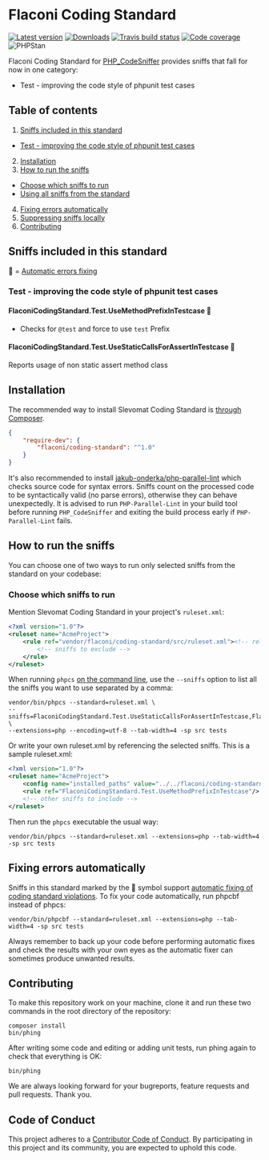 # Flaconi Coding Standard

[![Latest version](https://img.shields.io/packagist/v/flaconi/coding-standard.svg?style=flat-square&colorB=007EC6)](https://packagist.org/packages/flaconi/coding-standard)
[![Downloads](https://img.shields.io/packagist/dt/flaconi/coding-standard.svg?style=flat-square&colorB=007EC6)](https://packagist.org/packages/flaconi/coding-standard)
[![Travis build status](https://img.shields.io/travis/Flaconi/phpcs-coding-standard/master.svg?label=travis&style=flat-square)](https://travis-ci.org/Flaconi/phpcs-coding-standard)
[![Code coverage](https://img.shields.io/coveralls/Flaconi/phpcs-coding-standard/master.svg?style=flat-square)](https://coveralls.io/github/Flaconi/phpcs-coding-standard?branch=master)
![PHPStan](https://img.shields.io/badge/style-level%207-brightgreen.svg?style=flat-square&label=phpstan)

Flaconi Coding Standard for [PHP_CodeSniffer](https://github.com/squizlabs/PHP_CodeSniffer) provides sniffs that fall for now in one category:

* Test - improving the code style of phpunit test cases

## Table of contents

1. [Sniffs included in this standard](#sniffs-included-in-this-standard)
  - [Test - improving the code style of phpunit test cases](#test---improving-the-code-style-of-phpunit-test-cases)
2. [Installation](#installation)
3. [How to run the sniffs](#how-to-run-the-sniffs)
  - [Choose which sniffs to run](#choose-which-sniffs-to-run)
  - [Using all sniffs from the standard](#using-all-sniffs-from-the-standard)
4. [Fixing errors automatically](#fixing-errors-automatically)
5. [Suppressing sniffs locally](#suppressing-sniffs-locally)
6. [Contributing](#contributing)

## Sniffs included in this standard

🔧 = [Automatic errors fixing](#fixing-errors-automatically)


### Test - improving the code style of phpunit test cases

#### FlaconiCodingStandard.Test.UseMethodPrefixInTestcase 🔧

* Checks for `@test` and force to use `test` Prefix


#### FlaconiCodingStandard.Test.UseStaticCallsForAssertInTestcase 🔧

Reports usage of non static assert method class

## Installation

The recommended way to install Slevomat Coding Standard is [through Composer](http://getcomposer.org).

```JSON
{
	"require-dev": {
		"flaconi/coding-standard": "^1.0"
	}
}
```

It's also recommended to install [jakub-onderka/php-parallel-lint](https://github.com/JakubOnderka/PHP-Parallel-Lint) which checks source code for syntax errors. Sniffs count on the processed code to be syntactically valid (no parse errors), otherwise they can behave unexpectedly. It is advised to run `PHP-Parallel-Lint` in your build tool before running `PHP_CodeSniffer` and exiting the build process early if `PHP-Parallel-Lint` fails.

## How to run the sniffs

You can choose one of two ways to run only selected sniffs from the standard on your codebase:

### Choose which sniffs to run

Mention Slevomat Coding Standard in your project's `ruleset.xml`:

```xml
<?xml version="1.0"?>
<ruleset name="AcmeProject">
	<rule ref="vendor/flaconi/coding-standard/src/ruleset.xml"><!-- relative path to your ruleset.xml -->
		<!-- sniffs to exclude -->
	</rule>
</ruleset>
```

When running `phpcs` [on the command line](https://github.com/squizlabs/PHP_CodeSniffer/wiki/Usage), use the `--sniffs` option to list all the sniffs you want to use separated by a comma:

```
vendor/bin/phpcs --standard=ruleset.xml \
--sniffs=FlaconiCodingStandard.Test.UseStaticCallsForAssertInTestcase,FlaconiCodingStandard.Test.UseMethodPrefixInTestcase \
--extensions=php --encoding=utf-8 --tab-width=4 -sp src tests
```

Or write your own ruleset.xml by referencing the selected sniffs. This is a sample ruleset.xml:

```xml
<?xml version="1.0"?>
<ruleset name="AcmeProject">
	<config name="installed_paths" value="../../flaconi/coding-standard"/><!-- relative path from PHPCS source location -->
	<rule ref="FlaconiCodingStandard.Test.UseMethodPrefixInTestcase"/>
	<!-- other sniffs to include -->
</ruleset>
```

Then run the `phpcs` executable the usual way:

```
vendor/bin/phpcs --standard=ruleset.xml --extensions=php --tab-width=4 -sp src tests
```

## Fixing errors automatically

Sniffs in this standard marked by the 🔧 symbol support [automatic fixing of coding standard violations](https://github.com/squizlabs/PHP_CodeSniffer/wiki/Fixing-Errors-Automatically). To fix your code automatically, run phpcbf instead of phpcs:

```
vendor/bin/phpcbf --standard=ruleset.xml --extensions=php --tab-width=4 -sp src tests
```

Always remember to back up your code before performing automatic fixes and check the results with your own eyes as the automatic fixer can sometimes produce unwanted results.

## Contributing

To make this repository work on your machine, clone it and run these two commands in the root directory of the repository:

```
composer install
bin/phing
```

After writing some code and editing or adding unit tests, run phing again to check that everything is OK:

```
bin/phing
```

We are always looking forward for your bugreports, feature requests and pull requests. Thank you.

## Code of Conduct

This project adheres to a [Contributor Code of Conduct](https://github.com/flaconi/coding-standard/blob/master/CODE_OF_CONDUCT.md). By participating in this project and its community, you are expected to uphold this code.
